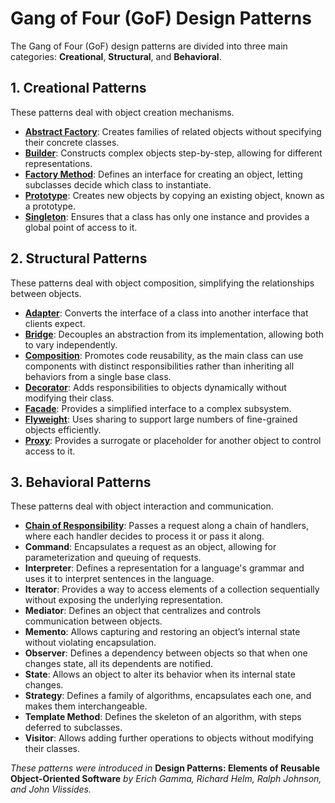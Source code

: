 # Gang of Four (GoF) Design Patterns

The Gang of Four (GoF) design patterns are divided into three main categories: **Creational**, **Structural**, and **Behavioral**.

## 1. Creational Patterns
These patterns deal with object creation mechanisms.

- **[Abstract Factory](abstract_factory.md)**: Creates families of related objects without specifying their concrete classes.
- **[Builder](builder.md)**: Constructs complex objects step-by-step, allowing for different representations.
- **[Factory Method](factory_method.md)**: Defines an interface for creating an object, letting subclasses decide which class to instantiate.
- **[Prototype](prototype.md)**: Creates new objects by copying an existing object, known as a prototype.
- **[Singleton](singleton.md)**: Ensures that a class has only one instance and provides a global point of access to it.

## 2. Structural Patterns
These patterns deal with object composition, simplifying the relationships between objects.

- **[Adapter](adapter.md)**: Converts the interface of a class into another interface that clients expect.
- **[Bridge](bridge.md)**: Decouples an abstraction from its implementation, allowing both to vary independently.
- **[Composition](composition.md)**: Promotes code reusability, as the main class can use components with distinct responsibilities rather than inheriting all behaviors from a single base class.
- **[Decorator](decorator.md)**: Adds responsibilities to objects dynamically without modifying their class.
- **[Facade](facade.md)**: Provides a simplified interface to a complex subsystem.
- **[Flyweight](flyweight.md)**: Uses sharing to support large numbers of fine-grained objects efficiently.
- **[Proxy](proxy.md)**: Provides a surrogate or placeholder for another object to control access to it.

## 3. Behavioral Patterns
These patterns deal with object interaction and communication.

- **[Chain of Responsibility](chain_of_responsibility.md)**: Passes a request along a chain of handlers, where each handler decides to process it or pass it along.
- **Command**: Encapsulates a request as an object, allowing for parameterization and queuing of requests.
- **Interpreter**: Defines a representation for a language's grammar and uses it to interpret sentences in the language.
- **Iterator**: Provides a way to access elements of a collection sequentially without exposing the underlying representation.
- **Mediator**: Defines an object that centralizes and controls communication between objects.
- **Memento**: Allows capturing and restoring an object’s internal state without violating encapsulation.
- **Observer**: Defines a dependency between objects so that when one changes state, all its dependents are notified.
- **State**: Allows an object to alter its behavior when its internal state changes.
- **Strategy**: Defines a family of algorithms, encapsulates each one, and makes them interchangeable.
- **Template Method**: Defines the skeleton of an algorithm, with steps deferred to subclasses.
- **Visitor**: Allows adding further operations to objects without modifying their classes.

*These patterns were introduced in* **Design Patterns: Elements of Reusable Object-Oriented Software** *by Erich Gamma, Richard Helm, Ralph Johnson, and John Vlissides.*
